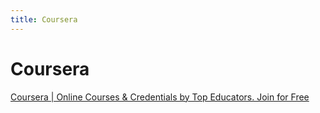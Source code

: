 ```yaml
---
title: Coursera
---
```


# Coursera

[Coursera | Online Courses & Credentials by Top Educators. Join for Free](https://www.coursera.org/)